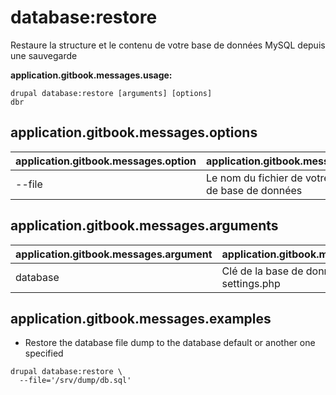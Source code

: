 # database:restore
Restaure la structure et le contenu de votre base de données MySQL depuis une sauvegarde

**application.gitbook.messages.usage:**
```
drupal database:restore [arguments] [options]
dbr
```

## application.gitbook.messages.options
application.gitbook.messages.option | application.gitbook.messages.details
-------|-------------
--file | Le nom du fichier de votre sauvegarde de base de données

## application.gitbook.messages.arguments
application.gitbook.messages.argument | application.gitbook.messages.details
---------|-------------
database | Clé de la base de données du fichier settings.php

## application.gitbook.messages.examples
* Restore the database file dump to the database default or another one specified
```
drupal database:restore \
  --file='/srv/dump/db.sql'
```
